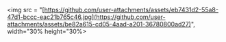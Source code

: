 <img src = "[https://github.com/user-attachments/assets/eb7431d2-55a8-47d1-bccc-eac21b765c46.jpg](https://github.com/user-attachments/assets/be82a615-cd05-4aad-a201-36780800ad27)", width="30% height="30%>
